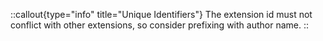 ::callout{type="info" title="Unique Identifiers"}
The extension id must not conflict with other extensions, so consider prefixing with author name.
::
